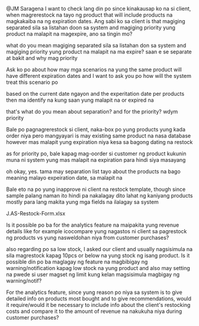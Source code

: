 @JM Saragena I want to check lang din po since kinakausap ko na si client, when magrerestock na tayo ng product that will include products na magkakaiba na ng expiration dates. Ang sabi ko sa client is that magiging separated sila sa listahan doon sa system and magiging priority yung product na malapit na magexpire, ano sa tingin mo?

what do you mean magiging separated sila sa listahan don sa system and magiging priority yung product na malapit na ma expire? saan e se separate at bakit and why mag priority

Ask ko po about how may mga scenarios na yung the same product will have different expiration dates and I want to ask you po how will the system treat this scenario po

based on the current date ngayon and the experitation date per products then ma identify na kung saan yung malapit na or expired na

that's what do you mean about separation? and for the priority? wdym priority

Bale po pagnagrerestock si client, naka-box po yung products yung kada order niya pero mangyayari is may existing same product na nasa database however mas malapit yung expiration niya kesa sa bagong dating na restock


as for priority po, bale kapag mag-oorder si customer ng product kukunin muna ni system yung mas malapit na expiration para hindi siya masayang

oh okay, yes. tama may separation list tayo about the products na bago meaning malayo expeiration date, sa malapit na

Bale eto na po yung inapprove ni client na restock template, though since sample palang naman ito hindi pa nakalagay dito lahat ng kaniyang products mostly para lang makita yung mga fields na ilalagay sa system

J.AS-Restock-Form.xlsx

Is it possible po ba for the analytics feature na maipakita yung revenue details like for example icocompare yung nagastos ni client sa pagrestock ng products vs yung nasweldohan niya from customer purchases?

also regarding po sa low stock, I asked our client and usually nagsisimula na sila magrestock kapag 10pcs or below na yung stock ng isang product. Is it possible din po ba maglagay ng feature na magbibigay ng warning/notification kapag low stock na yung product and also may setting na pwede si user magset ng limit kung kelan magsisimula magbigay ng warning/notif?

For the analytics feature, since yung reason po niya sa system is to give detailed info on products most bought and to give recommendations, would it require/would it be necessary to include info about the client's restocking costs and compare it to the amount of revenue na nakukuha niya during customer purchases?
